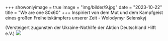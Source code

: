 +++
showonlyimage = true
image = "img/bilder/9.jpg"
date = "2023-10-22"
title = "We are one 80x60"
+++
Inspiriert von dem Mut und dem Kampfgeist eines großen Freiheitskämpfers unserer Zeit - Wolodymyr Selenskyj

(Versteigert zugunsten der Ukraine-Nothilfe der Aktion Deutschland Hilft e.V.)
![](img/bilder/9.jpg)